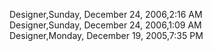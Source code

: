 ﻿Designer,Sunday, December 24, 2006,2:16 AM  Designer,Sunday, December 24, 2006,1:09 AM  Designer,Monday, December 19, 2005,7:35 PM